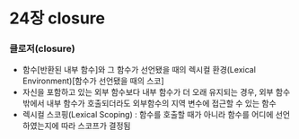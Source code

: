 # 24장 closure

### 클로저(closure)

- 함수[반환된 내부 함수]와 그 함수가 선언됐을 때의 렉시컬 환경(Lexical Environment)[함수가 선언됐을 때의 스코]
- 자신을 포함하고 있는 외부 함수보다 내부 함수가 더 오래 유지되는 경우, 외부 함수 밖에서 내부 함수가 호출되더라도 외부함수의 지역 변수에 접근할 수 있는 함수
- 렉시컬 스코핑(Lexical Scoping) : 함수를 호출할 때가 아니라 함수를 어디에 선언하였는지에 따라 스코프가 결정됨
